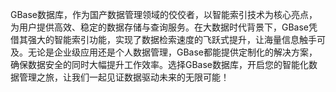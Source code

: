 GBase数据库，作为国产数据管理领域的佼佼者，以智能索引技术为核心亮点，为用户提供高效、稳定的数据存储与查询服务。在大数据时代背景下，GBase凭借其强大的智能索引功能，实现了数据检索速度的飞跃式提升，让海量信息触手可及。无论是企业级应用还是个人数据管理，GBase都能提供定制化的解决方案，确保数据安全的同时大幅提升工作效率。选择GBase数据库，开启您的智能化数据管理之旅，让我们一起见证数据驱动未来的无限可能！